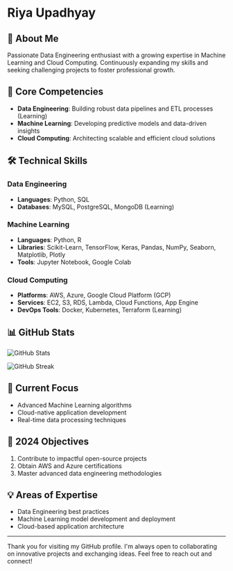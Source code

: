 # Riya Upadhyay

## 👋 About Me

Passionate Data Engineering enthusiast with a growing expertise in Machine Learning and Cloud Computing. Continuously expanding my skills and seeking challenging projects to foster professional growth.

## 🚀 Core Competencies

- **Data Engineering**: Building robust data pipelines and ETL processes (Learning)
- **Machine Learning**: Developing predictive models and data-driven insights
- **Cloud Computing**: Architecting scalable and efficient cloud solutions

## 🛠️ Technical Skills

### Data Engineering
- **Languages**: Python, SQL
- **Databases**: MySQL, PostgreSQL, MongoDB (Learning)

### Machine Learning
- **Languages**: Python, R
- **Libraries**: Scikit-Learn, TensorFlow, Keras, Pandas, NumPy, Seaborn, Matplotlib, Plotly
- **Tools**: Jupyter Notebook, Google Colab

### Cloud Computing
- **Platforms**: AWS, Azure, Google Cloud Platform (GCP)
- **Services**: EC2, S3, RDS, Lambda, Cloud Functions, App Engine
- **DevOps Tools**: Docker, Kubernetes, Terraform (Learning)

## 📊 GitHub Stats

![GitHub Stats](https://github-readme-stats.vercel.app/api?username=upadhyay-riya&theme=radical&show_icons=true&hide_border=true&count_private=true)

![GitHub Streak](https://github-readme-streak-stats.herokuapp.com/?user=upadhyay-riya&theme=radical&hide_border=true)

## 🌱 Current Focus

- Advanced Machine Learning algorithms
- Cloud-native application development
- Real-time data processing techniques

## 🎯 2024 Objectives

1. Contribute to impactful open-source projects
2. Obtain AWS and Azure certifications
3. Master advanced data engineering methodologies

## 💡 Areas of Expertise

- Data Engineering best practices
- Machine Learning model development and deployment
- Cloud-based application architecture

---

Thank you for visiting my GitHub profile. I'm always open to collaborating on innovative projects and exchanging ideas. Feel free to reach out and connect!
